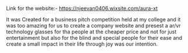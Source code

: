 Link for the website:-  https://njeevan0406.wixsite.com/aura-xt

It was Created for a business pitch competition held at my college and it was too amazing for us to create a company website and presest a ar/vr technology glasses for tha people at the cheaper price and not for just entertainment but also for the blind and special people for their ease and create a small impact in their life through joy was our intention.

